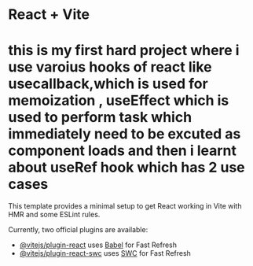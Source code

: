 # React + Vite
# this is my first hard project where i use varoius hooks of react like usecallback,which is used for memoization , useEffect which is used to perform task which immediately need to be excuted as component loads and then i learnt about useRef hook which has 2 use cases
This template provides a minimal setup to get React working in Vite with HMR and some ESLint rules.

Currently, two official plugins are available:

- [@vitejs/plugin-react](https://github.com/vitejs/vite-plugin-react/blob/main/packages/plugin-react/README.md) uses [Babel](https://babeljs.io/) for Fast Refresh
- [@vitejs/plugin-react-swc](https://github.com/vitejs/vite-plugin-react-swc) uses [SWC](https://swc.rs/) for Fast Refresh
